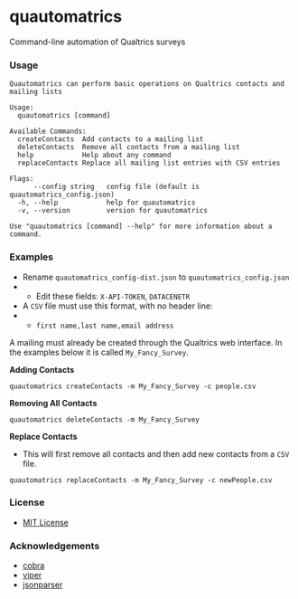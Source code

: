 # quautomatrics
Command-line automation of Qualtrics surveys

### Usage

```
Quautomatrics can perform basic operations on Qualtrics contacts and mailing lists

Usage:
  quautomatrics [command]

Available Commands:
  createContacts  Add contacts to a mailing list
  deleteContacts  Remove all contacts from a mailing list
  help            Help about any command
  replaceContacts Replace all mailing list entries with CSV entries

Flags:
      --config string   config file (default is quautomatrics_config.json)
  -h, --help            help for quautomatrics
  -v, --version         version for quautomatrics

Use "quautomatrics [command] --help" for more information about a command.
```

### Examples

* Rename `quautomatrics_config-dist.json` to `quautomatrics_config.json`
* * Edit these fields: `X-API-TOKEN`, `DATACENETR`
* A `CSV` file must use this format, with no header line:
* * `first name,last name,email address`
    
A mailing must already be created through the Qualtrics web interface.
In the examples below it is called `My_Fancy_Survey`.

**Adding Contacts**
```shell
quautomatrics createContacts -m My_Fancy_Survey -c people.csv
```

**Removing All Contacts**
```shell
quautomatrics deleteContacts -m My_Fancy_Survey
```

**Replace Contacts**
* This will first remove all contacts and then add new contacts from a `CSV` file.

```shell
quautomatrics replaceContacts -m My_Fancy_Survey -c newPeople.csv
```
### License
* [MIT License](https://github.com/jftuga/quautomatrics/blob/main/LICENSE)

### Acknowledgements
* [cobra](https://github.com/spf13/cobra)
* [viper](https://github.com/spf13/viper)
* [jsonparser](https://github.com/buger/jsonparser)

